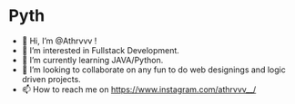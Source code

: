 # Pyth
- 👋 Hi, I’m @Athrvvv !
- 👀 I’m interested in Fullstack Development.
- 🌱 I’m currently learning JAVA/Python.
- 💞️ I’m looking to collaborate on any fun to do web designings and logic driven projects.
- 📫 How to reach me on https://www.instagram.com/athrvvv__/  
